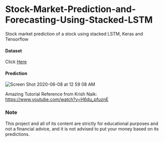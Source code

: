 # Stock-Market-Prediction-and-Forecasting-Using-Stacked-LSTM
 Stock market prediction of a stock using stacked LSTM, Keras and Tensorflow
 
#### Dataset
Click [Here](https://raw.githubusercontent.com/mwitiderrick/stockprice/master/NSE-TATAGLOBAL.csv)

#### Prediction
![Screen Shot 2020-06-08 at 12 59 08 AM](https://user-images.githubusercontent.com/15246084/83978171-4da79800-a923-11ea-9a88-8971ca0cbc02.png)

Amazing Tutorial Reference from Krish Naik: https://www.youtube.com/watch?v=H6du_pfuznE

### Note
This project and all of its content are strictly for educational purposes and not a financial advice, and it is not advised to put your money based on its predictions.
